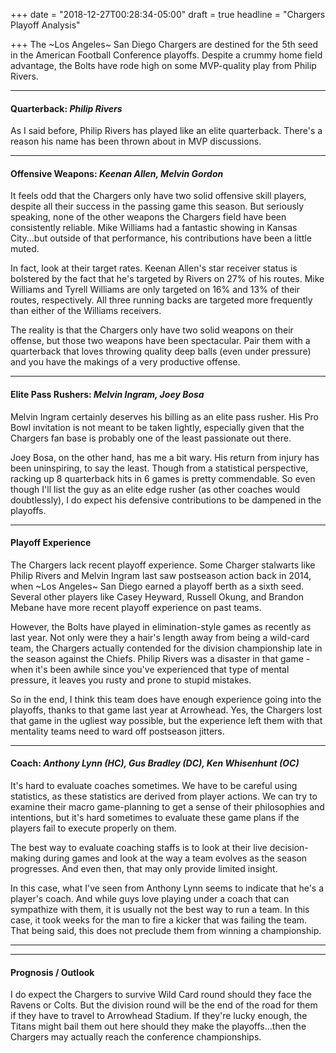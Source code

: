 +++
date = "2018-12-27T00:28:34-05:00"
draft = true
headline = "Chargers Playoff Analysis"

+++
The \~Los Angeles\~ San Diego Chargers are destined for the 5th seed in the American Football Conference playoffs. Despite a crummy home field advantage, the Bolts have rode high on some MVP-quality play from Philip Rivers.

***

#### Quarterback: _Philip Rivers_

As I said before, Philip Rivers has played like an elite quarterback. There's a reason his name has been thrown about in MVP discussions.

***

#### Offensive Weapons: _Keenan Allen, Melvin Gordon_

It feels odd that the Chargers only have two solid offensive skill players, despite all their success in the passing game this season. But seriously speaking, none of the other weapons the Chargers field have been consistently reliable. Mike Williams had a fantastic showing in Kansas City...but outside of that performance, his contributions have been a little muted.

In fact, look at their target rates. Keenan Allen's star receiver status is bolstered by the fact that he's targeted by Rivers on 27% of his routes. Mike Williams and Tyrell Williams are only targeted on 16% and 13% of their routes, respectively. All three running backs are targeted more frequently than either of the Williams receivers.

The reality is that the Chargers only have two solid weapons on their offense, but those two weapons have been spectacular. Pair them with a quarterback that loves throwing quality deep balls (even under pressure) and you have the makings of a very productive offense.

***

#### Elite Pass Rushers: _Melvin Ingram, Joey Bosa_

Melvin Ingram certainly deserves his billing as an elite pass rusher. His Pro Bowl invitation is not meant to be taken lightly, especially given that the Chargers fan base is probably one of the least passionate out there.

Joey Bosa, on the other hand, has me a bit wary.  His return from injury has been uninspiring, to say the least. Though from a statistical perspective, racking up 8 quarterback hits in 6 games is pretty commendable. So even though I'll list the guy as an elite edge rusher (as other coaches would doubtlessly), I do expect his defensive contributions to be dampened in the playoffs.

***

#### Playoff Experience

The Chargers lack recent playoff experience. Some Charger stalwarts like Philip Rivers and Melvin Ingram last saw postseason action back in 2014, when \~Los Angeles\~ San Diego earned a playoff berth as a sixth seed. Several other players like Casey Heyward, Russell Okung, and Brandon Mebane have more recent playoff experience on past teams.

However, the Bolts have played in elimination-style games as recently as last year. Not only were they a hair's length away from being a wild-card team, the Chargers actually contended for the division championship late in the season against the Chiefs. Philip Rivers was a disaster in that game - when it's been awhile since you've experienced that type of mental pressure, it leaves you rusty and prone to stupid mistakes.

So in the end, I think this team does have enough experience going into the playoffs, thanks to that game last year at Arrowhead. Yes, the Chargers lost that game in the ugliest way possible, but the experience left them with that mentality teams need to ward off postseason jitters.

***

#### Coach: _Anthony Lynn (HC), Gus Bradley (DC), Ken Whisenhunt (OC)_

It's hard to evaluate coaches sometimes. We have to be careful using statistics, as these statistics are derived from player actions. We can try to examine their macro game-planning to get a sense of their philosophies and intentions, but it's hard sometimes to evaluate these game plans if the players fail to execute properly on them.

The best way to evaluate coaching staffs is to look at their live decision-making during games and look at the way a team evolves as the season progresses. And even then, that may only provide limited insight.

In this case, what I've seen from Anthony Lynn seems to indicate that he's a player's coach. And while guys love playing under a coach that can sympathize with them, it is usually not the best way to run a team. In this case, it took weeks for the man to fire a kicker that was failing the team. That being said, this does not preclude them from winning a championship.

***

***

#### Prognosis / Outlook

I do expect the Chargers to survive Wild Card round should they face the Ravens or Colts. But the division round will be the end of the road for them if they have to travel to Arrowhead Stadium. If they're lucky enough, the Titans might bail them out here should they make the playoffs...then the Chargers may actually reach the conference championships.